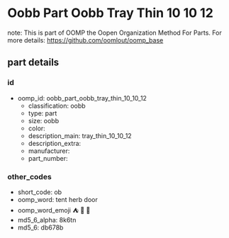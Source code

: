 # Oobb Part Oobb Tray Thin 10 10 12  

note: This is part of OOMP the Oopen Organization Method For Parts. For more details: https://github.com/oomlout/oomp_base

##  part details





### id
* oomp_id: oobb_part_oobb_tray_thin_10_10_12
  * classification: oobb
  * type: part
  * size: oobb
  * color: 
  * description_main: tray_thin_10_10_12
  * description_extra: 
  * manufacturer: 
  * part_number: 

### other_codes
* short_code: ob
* oomp_word: tent herb door
* oomp_word_emoji :tent: :herb: :door:
* md5_6_alpha: 8k6tn
* md5_6: db678b